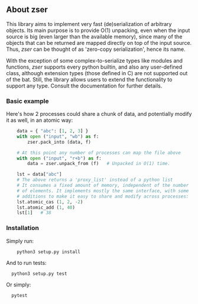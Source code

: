 ## About zser

This library aims to implement very fast (de)serialization of arbitrary objects.
Its main purpose is to provide O(1) unpacking, even when the input source is
big (even larger than the available memory), since many of the objects that can
be returned are mapped directly on top of the input source. Thus, *zser* can
be thought of as 'zero-copy serialization', hence its name.

With the exception of some complex-to-serialize types like modules and functions,
*zser* supports every python builtin, and also any user-defined class, although
extension types (those defined in C) are not supported out of the bat. Still, the
library allows users to extend the functionality to support any type. Consult the
documentation for further details.

### Basic example

Here's how 2 processes could share a chunk of data, and potentially modify it as
well, in an atomic way:

```python
    data = { "abc": [1, 2, 3] }
    with open ("input", "wb") as f:
        zser.pack_into (data, f)

    # At this point any number of processes can map the file above
    with open ("input", "r+b") as f:
        data = zser.unpack_from (f)   # Unpacked in O(1) time.

    lst = data["abc"]
    # The above returns a 'proxy_list' instead of a python list
    # It consumes a fixed amount of memory, independent of the number
    # of elements. It implements mostly the same interface, with some
    # additions to make it easy to share and modify across processes:
    lst.atomic_cas (1, 2, -2)
    lst.atomic_add (1, 40)
    lst[1]   # 38
```

### Installation

Simply run:

```shell
    python3 setup.py install
```

And to run tests:

```shell
  python3 setup.py test
```

Or simply:

```shell
  pytest
```
